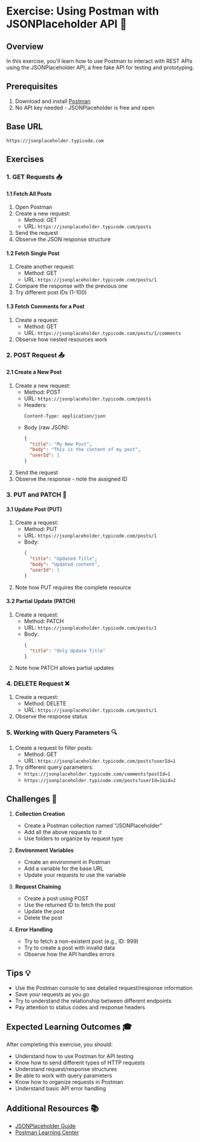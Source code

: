 # Exercise: Using Postman with JSONPlaceholder API 🚀

## Overview
In this exercise, you'll learn how to use Postman to interact with REST APIs using the JSONPlaceholder API, a free fake API for testing and prototyping.

## Prerequisites
1. Download and install [Postman](https://www.postman.com/downloads/)
2. No API key needed - JSONPlaceholder is free and open

## Base URL
```
https://jsonplaceholder.typicode.com
```

## Exercises

### 1. GET Requests 📥

#### 1.1 Fetch All Posts
1. Open Postman
2. Create a new request:
   - Method: GET
   - URL: `https://jsonplaceholder.typicode.com/posts`
3. Send the request
4. Observe the JSON response structure

#### 1.2 Fetch Single Post
1. Create another request:
   - Method: GET
   - URL: `https://jsonplaceholder.typicode.com/posts/1`
2. Compare the response with the previous one
3. Try different post IDs (1-100)

#### 1.3 Fetch Comments for a Post
1. Create a request:
   - Method: GET
   - URL: `https://jsonplaceholder.typicode.com/posts/1/comments`
2. Observe how nested resources work

### 2. POST Request 📤

#### 2.1 Create a New Post
1. Create a new request:
   - Method: POST
   - URL: `https://jsonplaceholder.typicode.com/posts`
   - Headers:
     ```
     Content-Type: application/json
     ```
   - Body (raw JSON):
     ```json
     {
       "title": "My New Post",
       "body": "This is the content of my post",
       "userId": 1
     }
     ```
2. Send the request
3. Observe the response - note the assigned ID

### 3. PUT and PATCH 🔄

#### 3.1 Update Post (PUT)
1. Create a request:
   - Method: PUT
   - URL: `https://jsonplaceholder.typicode.com/posts/1`
   - Body:
     ```json
     {
       "title": "Updated Title",
       "body": "Updated content",
       "userId": 1
     }
     ```
2. Note how PUT requires the complete resource

#### 3.2 Partial Update (PATCH)
1. Create a request:
   - Method: PATCH
   - URL: `https://jsonplaceholder.typicode.com/posts/1`
   - Body:
     ```json
     {
       "title": "Only Update Title"
     }
     ```
2. Note how PATCH allows partial updates

### 4. DELETE Request ❌

1. Create a request:
   - Method: DELETE
   - URL: `https://jsonplaceholder.typicode.com/posts/1`
2. Observe the response status

### 5. Working with Query Parameters 🔍

1. Create a request to filter posts:
   - Method: GET
   - URL: `https://jsonplaceholder.typicode.com/posts?userId=1`
2. Try different query parameters:
   - `https://jsonplaceholder.typicode.com/comments?postId=1`
   - `https://jsonplaceholder.typicode.com/posts?userId=1&id=2`

## Challenges 🎯

1. **Collection Creation**
   - Create a Postman collection named "JSONPlaceholder"
   - Add all the above requests to it
   - Use folders to organize by request type

2. **Environment Variables**
   - Create an environment in Postman
   - Add a variable for the base URL
   - Update your requests to use the variable

3. **Request Chaining**
   - Create a post using POST
   - Use the returned ID to fetch the post
   - Update the post
   - Delete the post

4. **Error Handling**
   - Try to fetch a non-existent post (e.g., ID: 999)
   - Try to create a post with invalid data
   - Observe how the API handles errors

## Tips 💡
- Use the Postman console to see detailed request/response information
- Save your requests as you go
- Try to understand the relationship between different endpoints
- Pay attention to status codes and response headers

## Expected Learning Outcomes 🎓
After completing this exercise, you should:
- Understand how to use Postman for API testing
- Know how to send different types of HTTP requests
- Understand request/response structures
- Be able to work with query parameters
- Know how to organize requests in Postman
- Understand basic API error handling

## Additional Resources 📚
- [JSONPlaceholder Guide](https://jsonplaceholder.typicode.com/guide/)
- [Postman Learning Center](https://learning.postman.com/) 